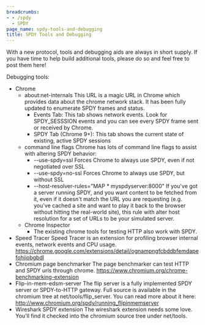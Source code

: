 ```yaml
---
breadcrumbs:
- - /spdy
  - SPDY
page_name: spdy-tools-and-debugging
title: SPDY Tools and Debugging
---
```


With a new protocol, tools and debugging aids are always in short supply. If you
have time to help build additional tools, please do so and feel free to post
them here!

Debugging tools:

*   Chrome
    *   about:net-internals
        This URL is a magic URL in Chrome which provides data about the chrome
        network stack. It has been fully updated to enumerate SPDY frames and
        status.
        *   Events Tab: This tab shows network events. Look for
                    SPDY_SESSSION events and you can see every SPDY frame sent
                    or received by Chrome.
        *   SPDY Tab (Chrome 9+): This tab shows the current state of
                    existing, active SPDY sessions
    *   command line flags
        Chrome has lots of command line flags to assist with altering SPDY
        behavior:
        *   --use-spdy=ssl
            Forces Chrome to always use SPDY, even if not negotiated over SSL
        *   --use-spdy=no-ssl
            Forces Chrome to always use SPDY, but without SSL
        *   --host-resolver-rules="MAP \* myspdyserver:8000"
            If you've got a server running SPDY, and you want content to be
            fetched from it, even if it doesn't match the URL you are requesting
            (e.g. you've cached a site and want to play it back to the browser
            without hitting the real-world site), this rule with alter host
            resolution for a set of URLs to be your simulated server.
    *   Chrome Inspector
        *   The existing chrome tools for testing HTTP also work with
                    SPDY.
*   Speed Tracer
    Speed Tracer is an extension for profiling browser internal events, network
    events and CPU usage.
    <https://chrome.google.com/extensions/detail/ognampngfcbddbfemdapefohjiobgbdl>
*   Chromium page benchmarker
    The page benchmarker can test HTTP and SPDY urls through chrome.
    <https://www.chromium.org/chrome-benchmarking-extension>
*   Flip-in-mem-edsm-server
    The flip server is a fully implemented SPDY server or SPDY-to-HTTP gateway.
    Full source is available in the chromium tree at net/tools/flip_server. You
    can read more about it here:
    <http://www.chromium.org/spdy/running_flipinmemserver>
*   Wireshark SPDY extension
    The wireshark extension needs some love. You'll find it checked into the
    chromium source tree under net/tools.
